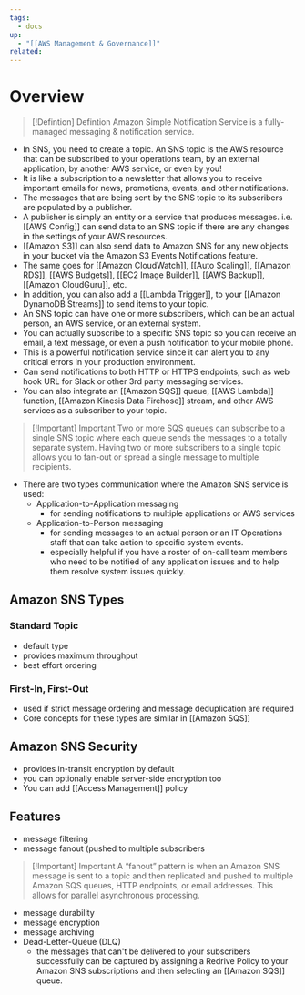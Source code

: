 ```yaml
---
tags:
  - docs
up:
  - "[[AWS Management & Governance]]"
related:
---
```

# Overview

> [!Defintion] Defintion
> Amazon Simple Notification Service is a fully-managed messaging & notification service. 


- In SNS, you need to create a topic. An SNS topic is the AWS resource that can be subscribed to your operations team, by an external application, by another AWS service, or even by you! 
- It is like a subscription to a newsletter that allows you to receive important emails for news, promotions, events, and other notifications. 
- The messages that are being sent by the SNS topic to its subscribers are populated by a publisher. 
- A publisher is simply an entity or a service that produces messages. i.e. [[AWS Config]] can send data to an SNS topic if there are any changes in the settings of your AWS resources. 
- [[Amazon S3]] can also send data to Amazon SNS for any new objects in your bucket via the Amazon S3 Events Notifications feature.
- The same goes for [[Amazon CloudWatch]], [[Auto Scaling]], [[Amazon RDS]], [[AWS Budgets]], [[EC2 Image Builder]], [[AWS Backup]], [[Amazon CloudGuru]], etc.
- In addition, you can also add a [[Lambda Trigger]], to your [[Amazon DynamoDB Streams]] to send items to your topic.
- An SNS topic can have one or more subscribers, which can be an actual person, an AWS service, or an external system. 
- You can actually subscribe to a specific SNS topic so you can receive an email, a text message, or even a push notification to your mobile phone.
- This is a powerful notification service since it can alert you to any critical errors in your production environment.
- Can send notifications to both HTTP or HTTPS endpoints, such as web hook URL for Slack or other 3rd party messaging services. 
- You can also integrate an [[Amazon SQS]] queue, [[AWS Lambda]] function, [[Amazon Kinesis Data Firehose]] stream, and other AWS services as a subscriber to your topic. 


> [!Important] Important
> Two or more SQS queues can subscribe to a single SNS topic where each queue sends the messages to a totally separate system. Having two or more subscribers to a single topic allows you to fan-out or spread a single message to multiple recipients. 

- There are two types communication where the Amazon SNS service is used:
	- Application-to-Application messaging
		- for sending notifications to multiple applications or AWS services
	- Application-to-Person messaging
		- for sending messages to an actual person or an IT Operations staff that can take action to specific system events.
		- especially helpful if you have a roster of on-call team members who need to be notified of any application issues and to help them resolve system issues quickly.

## Amazon SNS Types

### Standard Topic
- default type
- provides maximum throughput
- best effort ordering

### First-In, First-Out
- used if strict message ordering and message deduplication are required
- Core concepts for these types are similar in [[Amazon SQS]]

## Amazon SNS Security

- provides in-transit encryption by default
- you can optionally enable server-side encryption too
- You can add [[Access Management]] policy 

## Features

- message filtering
- message fanout (pushed to multiple subscribers


>[!Important] Important 
> A “fanout” pattern is when an Amazon SNS message is sent to a topic and then replicated and pushed to multiple Amazon SQS queues, HTTP endpoints, or email addresses. This allows for parallel asynchronous processing.

- message durability
- message encryption
- message archiving
- Dead-Letter-Queue (DLQ)
	- the messages that can't be delivered to your subscribers successfully can be captured by assigning a Redrive Policy to your Amazon SNS subscriptions and then selecting an [[Amazon SQS]] queue. 



